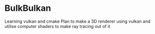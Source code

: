 # BulkBulkan
Learning vulkan and cmake
Plan to make a 3D renderer using vulkan and utilise computer shaders to make ray tracing out of it